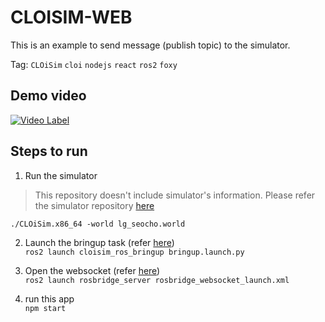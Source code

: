 # CLOISIM-WEB
This is an example to send message (publish topic) to the simulator.  

Tag: `CLOiSim` `cloi` `nodejs` `react` `ros2` `foxy`

## Demo video
[![Video Label](http://img.youtube.com/vi/zk4XuFQ3zts/0.jpg)](https://youtu.be/zk4XuFQ3zts?t=0s) 

## Steps to run

1. Run the simulator  
> This repository doesn't include simulator's information. Please refer the simulator repository [here](https://github.com/lge-ros2/cloisim)  

`./CLOiSim.x86_64 -world lg_seocho.world`

2. Launch the bringup task (refer [here](https://github.com/lge-ros2/cloisim_ros))  
`ros2 launch cloisim_ros_bringup bringup.launch.py `

3. Open the websocket (refer [here](https://roboticsknowledgebase.com/wiki/tools/roslibjs/))  
`ros2 launch rosbridge_server rosbridge_websocket_launch.xml`

4. run this app  
`npm start`

